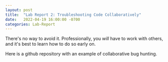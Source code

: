 ```yaml
---
layout: post
title:  "Lab Report 2: Troubleshooting Code Collaboratively"
date:   2022-04-19 16:00:00 -0700
categories: Lab-Report 
---
```

There's no way to avoid it. Professionally, you *will* have to work with others, and it's best to learn how to do so early on.

Here is a github repository with an example of collaborative bug hunting.

<script src="https://gist.github.com/nqrwhal/16a3d7eb1ca15eda9cb4886512dcc8d3.js"></script>
